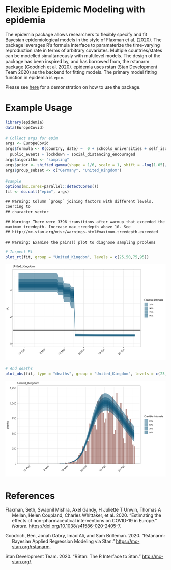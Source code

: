 Flexible Epidemic Modeling with epidemia
================

The epidemia package allows researchers to flexibly specify and fit
Bayesian epidemiological models in the style of Flaxman et al. (2020).
The package leverages R’s formula interface to paramaterize the
time-varying reproduction rate in terms of arbitrary covariates.
Multiple countries/states can be modelled simultaneously with multilevel
models. The design of the package has been inspired by, and has borrowed
from, the rstanarm package (Goodrich et al. 2020). epidemia uses rstan
(Stan Development Team 2020) as the backend for fitting models. The
primary model fitting function in epidemia is `epim`.

Please see [here](/vignettes/introduction.md) for a demonstration on how
to use the package.

# Example Usage

``` r
library(epidemia)
data(EuropeCovid)

# Collect args for epim
args <- EuropeCovid
args$formula <- R(country, date) ~  0 + schools_universities + self_isolating_if_ill +
  public_events + lockdown + social_distancing_encouraged
args$algorithm <- "sampling"
args$prior <- shifted_gamma(shape = 1/6, scale = 1, shift = -log(1.05)/6)
args$group_subset <- c("Germany", "United_Kingdom")

#sample
options(mc.cores=parallel::detectCores())
fit <- do.call("epim", args)
```

    ## Warning: Column `group` joining factors with different levels, coercing to
    ## character vector

    ## Warning: There were 3396 transitions after warmup that exceeded the maximum treedepth. Increase max_treedepth above 10. See
    ## http://mc-stan.org/misc/warnings.html#maximum-treedepth-exceeded

    ## Warning: Examine the pairs() plot to diagnose sampling problems

``` r
# Inspect Rt
plot_rt(fit, group = "United_Kingdom", levels = c(25,50,75,95))
```

![](README_files/figure-gfm/unnamed-chunk-1-1.png)<!-- -->

``` r
# And deaths
plot_obs(fit, type = "deaths", group = "United_Kingdom", levels = c(25,50,75,95))
```

![](README_files/figure-gfm/unnamed-chunk-1-2.png)<!-- -->

# References

<div id="refs" class="references hanging-indent">

<div id="ref-Flaxman2020">

Flaxman, Seth, Swapnil Mishra, Axel Gandy, H Juliette T Unwin, Thomas A
Mellan, Helen Coupland, Charles Whittaker, et al. 2020. “Estimating the
effects of non-pharmaceutical interventions on COVID-19 in Europe.”
*Nature*. <https://doi.org/10.1038/s41586-020-2405-7>.

</div>

<div id="ref-rstanarm">

Goodrich, Ben, Jonah Gabry, Imad Ali, and Sam Brilleman. 2020.
“Rstanarm: Bayesian Applied Regression Modeling via Stan.”
<https://mc-stan.org/rstanarm>.

</div>

<div id="ref-rstan">

Stan Development Team. 2020. “RStan: The R Interface to Stan.”
<http://mc-stan.org/>.

</div>

</div>
